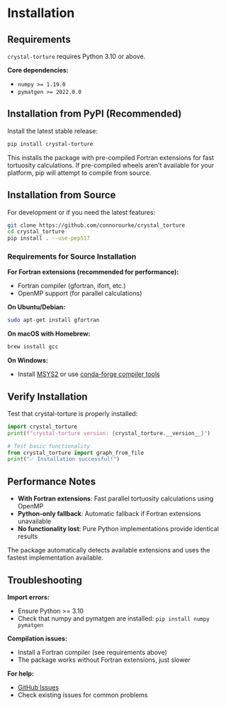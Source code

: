 # Installation

## Requirements

`crystal-torture` requires Python 3.10 or above.

**Core dependencies:**
- `numpy >= 1.19.0`
- `pymatgen >= 2022.0.0`

## Installation from PyPI (Recommended)

Install the latest stable release:

```bash
pip install crystal-torture
```

This installs the package with pre-compiled Fortran extensions for fast tortuosity calculations. If pre-compiled wheels aren't available for your platform, pip will attempt to compile from source.

## Installation from Source

For development or if you need the latest features:

```bash
git clone https://github.com/connorourke/crystal_torture
cd crystal_torture
pip install . --use-pep517
```

### Requirements for Source Installation

**For Fortran extensions (recommended for performance):**
- Fortran compiler (gfortran, ifort, etc.)
- OpenMP support (for parallel calculations)

**On Ubuntu/Debian:**
```bash
sudo apt-get install gfortran
```

**On macOS with Homebrew:**
```bash
brew install gcc
```

**On Windows:**
- Install [MSYS2](https://www.msys2.org/) or use [conda-forge compiler tools](https://conda-forge.org/docs/maintainer/knowledge_base.html#using-centos-7)

## Verify Installation

Test that crystal-torture is properly installed:

```python
import crystal_torture
print(f"crystal-torture version: {crystal_torture.__version__}")

# Test basic functionality
from crystal_torture import graph_from_file
print("✅ Installation successful!")
```

## Performance Notes

- **With Fortran extensions**: Fast parallel tortuosity calculations using OpenMP
- **Python-only fallback**: Automatic fallback if Fortran extensions unavailable
- **No functionality lost**: Pure Python implementations provide identical results

The package automatically detects available extensions and uses the fastest implementation available.

## Troubleshooting

**Import errors:**
- Ensure Python >= 3.10
- Check that numpy and pymatgen are installed: `pip install numpy pymatgen`

**Compilation issues:**
- Install a Fortran compiler (see requirements above)
- The package works without Fortran extensions, just slower

**For help:**
- [GitHub Issues](https://github.com/connorourke/crystal_torture/issues)
- Check existing issues for common problems
